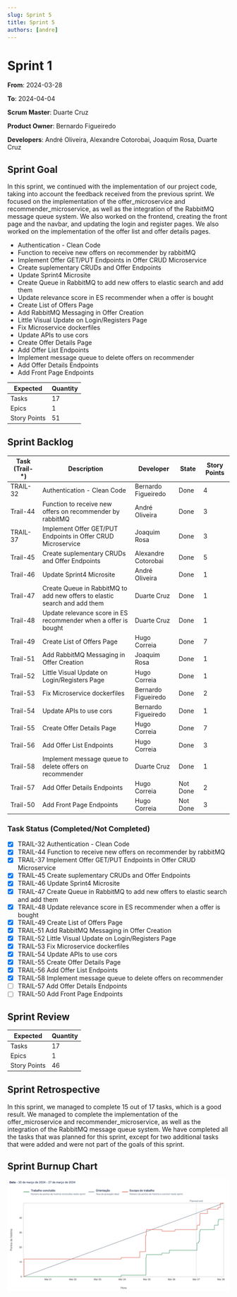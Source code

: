 ```yaml
---
slug: Sprint 5
title: Sprint 5
authors: [andre]
---
```


# Sprint 1

**From**: 2024-03-28

**To**: 2024-04-04

**Scrum Master**: Duarte Cruz

**Product Owner**: Bernardo Figueiredo

**Developers**: André Oliveira, Alexandre Cotorobai, Joaquim Rosa, Duarte Cruz

## Sprint Goal

In this sprint, we continued with the implementation of our project code, taking into account the feedback received from the previous sprint. We focused on the implementation of the offer_microservice and recommender_microservice, as well as the integration of the RabbitMQ message queue system. We also worked on the frontend, creating the front page and the navbar, and updating the login and register pages. We also worked on the implementation of the offer list and offer details pages.

- Authentication - Clean Code
- Function to receive new offers on recommender by rabbitMQ
- Implement Offer GET/PUT Endpoints in Offer CRUD Microservice
- Create suplementary CRUDs and Offer Endpoints
- Update Sprint4 Microsite
- Create Queue in RabbitMQ to add new offers to elastic search and add them
- Update relevance score in ES recommender when a offer is bought
- Create List of Offers Page
- Add RabbitMQ Messaging in Offer Creation
- Little Visual Update on Login/Registers Page
- Fix Microservice dockerfiles
- Update APIs to use cors
- Create Offer Details Page
- Add Offer List Endpoints
- Implement message queue to delete offers on recommender
- Add Offer Details Endpoints
- Add Front Page Endpoints

| Expected     | Quantity |
| ------------ | -------- |
| Tasks        | 17       |
| Epics        | 1        |
| Story Points | 51       |

## Sprint Backlog

| Task (Trail-\*) | Description                                                               | Developer           | State    | Story Points |
| --------------- | ------------------------------------------------------------------------- | ------------------- | -------- | ------------ |
| TRAIL-32        | Authentication - Clean Code                                               | Bernardo Figueiredo | Done     | 4            |
| Trail-44        | Function to receive new offers on recommender by rabbitMQ                 | André Oliveira      | Done     | 3            |
| TRAIL-37        | Implement Offer GET/PUT Endpoints in Offer CRUD Microservice              | Joaquim Rosa        | Done     | 3            |
| Trail-45        | Create suplementary CRUDs and Offer Endpoints                             | Alexandre Cotorobai | Done     | 5            |
| Trail-46        | Update Sprint4 Microsite                                                  | André Oliveira      | Done     | 1            |
| Trail-47        | Create Queue in RabbitMQ to add new offers to elastic search and add them | Duarte Cruz         | Done     | 1            |
| Trail-48        | Update relevance score in ES recommender when a offer is bought           | Duarte Cruz         | Done     | 1            |
| Trail-49        | Create List of Offers Page                                                | Hugo Correia        | Done     | 7            |
| Trail-51        | Add RabbitMQ Messaging in Offer Creation                                  | Joaquim Rosa        | Done     | 1            |
| Trail-52        | Little Visual Update on Login/Registers Page                              | Hugo Correia        | Done     | 1            |
| Trail-53        | Fix Microservice dockerfiles                                              | Bernardo Figueiredo | Done     | 2            |
| Trail-54        | Update APIs to use cors                                                   | Bernardo Figueiredo | Done     | 1            |
| Trail-55        | Create Offer Details Page                                                 | Hugo Correia        | Done     | 7            |
| Trail-56        | Add Offer List Endpoints                                                  | Hugo Correia        | Done     | 3            |
| Trail-58        | Implement message queue to delete offers on recommender                   | Duarte Cruz         | Done     | 1            |
| Trail-57        | Add Offer Details Endpoints                                               | Hugo Correia        | Not Done | 2            |
| Trail-50        | Add Front Page Endpoints                                                  | Hugo Correia        | Not Done | 3            |

### Task Status (Completed/Not Completed)

- [x] TRAIL-32 Authentication - Clean Code
- [x] TRAIL-44 Function to receive new offers on recommender by rabbitMQ
- [x] TRAIL-37 Implement Offer GET/PUT Endpoints in Offer CRUD Microservice
- [x] TRAIL-45 Create suplementary CRUDs and Offer Endpoints
- [x] TRAIL-46 Update Sprint4 Microsite
- [x] TRAIL-47 Create Queue in RabbitMQ to add new offers to elastic search and add them
- [x] TRAIL-48 Update relevance score in ES recommender when a offer is bought
- [x] TRAIL-49 Create List of Offers Page
- [x] TRAIL-51 Add RabbitMQ Messaging in Offer Creation
- [x] TRAIL-52 Little Visual Update on Login/Registers Page
- [x] TRAIL-53 Fix Microservice dockerfiles
- [x] TRAIL-54 Update APIs to use cors
- [x] TRAIL-55 Create Offer Details Page
- [x] TRAIL-56 Add Offer List Endpoints
- [x] TRAIL-58 Implement message queue to delete offers on recommender
- [ ] TRAIL-57 Add Offer Details Endpoints
- [ ] TRAIL-50 Add Front Page Endpoints

## Sprint Review

| Expected     | Quantity |
| ------------ | -------- |
| Tasks        | 17       |
| Epics        | 1        |
| Story Points | 46       |

## Sprint Retrospective

In this sprint, we managed to complete 15 out of 17 tasks, which is a good result. We managed to complete the implementation of the offer_microservice and recommender_microservice, as well as the integration of the RabbitMQ message queue system. We have completed all the tasks that was planned for this sprint, except for two additional tasks that were added and were not part of the goals of this sprint.

## Sprint Burnup Chart

![Burndown Chart](../../static/img/sprints/burndown_chart_sprint_4.png)
